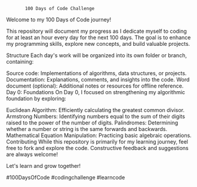            100 Days of Code Challenge

Welcome to my 100 Days of Code journey!

This repository will document my progress as I dedicate myself to coding for at least an hour every day for the next 100 days. The goal is to enhance my programming skills, explore new concepts, and build valuable projects.

Structure
Each day's work will be organized into its own folder or branch, containing:

Source code: Implementations of algorithms, data structures, or projects.
Documentation: Explanations, comments, and insights into the code.
Word document (optional): Additional notes or resources for offline reference.
Day 0: Foundations
On Day 0, I focused on strengthening my algorithmic foundation by exploring:

Euclidean Algorithm: Efficiently calculating the greatest common divisor.
Armstrong Numbers: Identifying numbers equal to the sum of their digits raised to the power of the number of digits.
Palindromes: Determining whether a number or string is the same forwards and backwards.
Mathematical Equation Manipulation: Practicing basic algebraic operations.
Contributing
While this repository is primarily for my learning journey, feel free to fork and explore the code. Constructive feedback and suggestions are always welcome!

Let's learn and grow together!

#100DaysOfCode #codingchallenge #learncode
